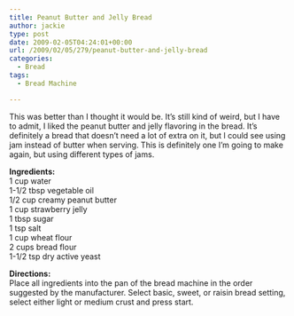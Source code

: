 ```yaml
---
title: Peanut Butter and Jelly Bread
author: jackie
type: post
date: 2009-02-05T04:24:01+00:00
url: /2009/02/05/279/peanut-butter-and-jelly-bread
categories:
  - Bread
tags:
  - Bread Machine

---
```

This was better than I thought it would be. It&#8217;s still kind of weird, but I have to admit, I liked the peanut butter and jelly flavoring in the bread. It&#8217;s definitely a bread that doesn&#8217;t need a lot of extra on it, but I could see using jam instead of butter when serving. This is definitely one I&#8217;m going to make again, but using different types of jams.

**Ingredients:**  
1 cup water  
1-1/2 tbsp vegetable oil  
1/2 cup creamy peanut butter  
1 cup strawberry jelly  
1 tbsp sugar  
1 tsp salt  
1 cup wheat flour  
2 cups bread flour  
1-1/2 tsp dry active yeast

**Directions:**  
Place all ingredients into the pan of the bread machine in the order suggested by the manufacturer. Select basic, sweet, or raisin bread setting, select either light or medium crust and press start.